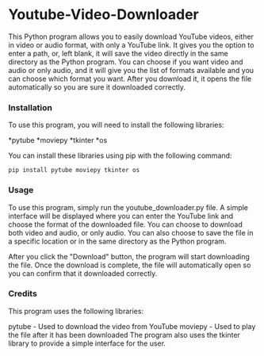 # Youtube-Video-Downloader

This Python program allows you to easily download YouTube videos, either in video or audio format, with only a YouTube link. It gives you the option to enter a path, or, left blank, it will save the video directly in the same directory as the Python program. You can choose if you want video and audio or only audio, and it will give you the list of formats available and you can choose which format you want. After you download it, it opens the file automatically so you are sure it downloaded correctly.

### Installation
To use this program, you will need to install the following libraries:

*pytube
*moviepy
*tkinter
*os

You can install these libraries using pip with the following command:
```
pip install pytube moviepy tkinter os
```

### Usage
To use this program, simply run the youtube_downloader.py file. A simple interface will be displayed where you can enter the YouTube link and choose the format of the downloaded file. You can choose to download both video and audio, or only audio. You can also choose to save the file in a specific location or in the same directory as the Python program.

After you click the "Download" button, the program will start downloading the file. Once the download is complete, the file will automatically open so you can confirm that it downloaded correctly.

### Credits
This program uses the following libraries:

pytube - Used to download the video from YouTube
moviepy - Used to play the file after it has been downloaded
The program also uses the tkinter library to provide a simple interface for the user.
